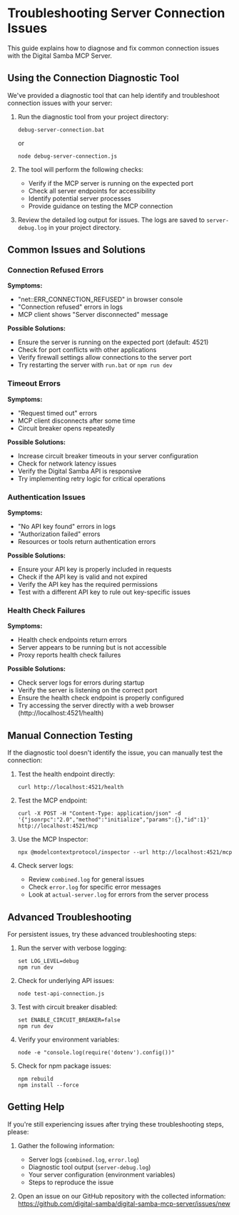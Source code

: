# Troubleshooting Server Connection Issues

This guide explains how to diagnose and fix common connection issues with the Digital Samba MCP Server.

## Using the Connection Diagnostic Tool

We've provided a diagnostic tool that can help identify and troubleshoot connection issues with your server:

1. Run the diagnostic tool from your project directory:
   ```
   debug-server-connection.bat
   ```
   or
   ```
   node debug-server-connection.js
   ```

2. The tool will perform the following checks:
   - Verify if the MCP server is running on the expected port
   - Check all server endpoints for accessibility
   - Identify potential server processes
   - Provide guidance on testing the MCP connection

3. Review the detailed log output for issues. The logs are saved to `server-debug.log` in your project directory.

## Common Issues and Solutions

### Connection Refused Errors

**Symptoms:**
- "net::ERR_CONNECTION_REFUSED" in browser console
- "Connection refused" errors in logs
- MCP client shows "Server disconnected" message

**Possible Solutions:**
- Ensure the server is running on the expected port (default: 4521)
- Check for port conflicts with other applications
- Verify firewall settings allow connections to the server port
- Try restarting the server with `run.bat` or `npm run dev`

### Timeout Errors

**Symptoms:**
- "Request timed out" errors
- MCP client disconnects after some time
- Circuit breaker opens repeatedly

**Possible Solutions:**
- Increase circuit breaker timeouts in your server configuration
- Check for network latency issues
- Verify the Digital Samba API is responsive
- Try implementing retry logic for critical operations

### Authentication Issues

**Symptoms:**
- "No API key found" errors in logs
- "Authorization failed" errors
- Resources or tools return authentication errors

**Possible Solutions:**
- Ensure your API key is properly included in requests
- Check if the API key is valid and not expired
- Verify the API key has the required permissions
- Test with a different API key to rule out key-specific issues

### Health Check Failures

**Symptoms:**
- Health check endpoints return errors
- Server appears to be running but is not accessible
- Proxy reports health check failures

**Possible Solutions:**
- Check server logs for errors during startup
- Verify the server is listening on the correct port
- Ensure the health check endpoint is properly configured
- Try accessing the server directly with a web browser (http://localhost:4521/health)

## Manual Connection Testing

If the diagnostic tool doesn't identify the issue, you can manually test the connection:

1. Test the health endpoint directly:
   ```
   curl http://localhost:4521/health
   ```

2. Test the MCP endpoint:
   ```
   curl -X POST -H "Content-Type: application/json" -d '{"jsonrpc":"2.0","method":"initialize","params":{},"id":1}' http://localhost:4521/mcp
   ```

3. Use the MCP Inspector:
   ```
   npx @modelcontextprotocol/inspector --url http://localhost:4521/mcp
   ```

4. Check server logs:
   - Review `combined.log` for general issues
   - Check `error.log` for specific error messages
   - Look at `actual-server.log` for errors from the server process

## Advanced Troubleshooting

For persistent issues, try these advanced troubleshooting steps:

1. Run the server with verbose logging:
   ```
   set LOG_LEVEL=debug
   npm run dev
   ```

2. Check for underlying API issues:
   ```
   node test-api-connection.js
   ```

3. Test with circuit breaker disabled:
   ```
   set ENABLE_CIRCUIT_BREAKER=false
   npm run dev
   ```

4. Verify your environment variables:
   ```
   node -e "console.log(require('dotenv').config())"
   ```

5. Check for npm package issues:
   ```
   npm rebuild
   npm install --force
   ```

## Getting Help

If you're still experiencing issues after trying these troubleshooting steps, please:

1. Gather the following information:
   - Server logs (`combined.log`, `error.log`)
   - Diagnostic tool output (`server-debug.log`)
   - Your server configuration (environment variables)
   - Steps to reproduce the issue

2. Open an issue on our GitHub repository with the collected information:
   https://github.com/digital-samba/digital-samba-mcp-server/issues/new

